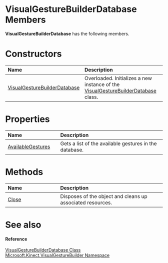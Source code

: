 VisualGestureBuilderDatabase Members  
====================================  

**VisualGestureBuilderDatabase** has the following members.  

<span id="publicconstructorsSection"></span>

Constructors  
============  

<table>
<colgroup>
<col width="30%" />
<col width="60%" />
</colgroup>
<thead>
<tr class="header">
<th align="left">Name</th>
<th align="left">Description</th>
</tr>
</thead>
<tbody>
<tr class="odd">
<td align="left"><a href="VisualGestureBuilderData.md">VisualGestureBuilderDatabase</a></td>
<td align="left">Overloaded. Initializes a new instance of the <a href="../VisualGestureBuilderData.md">VisualGestureBuilderDatabase</a> class.</td>
</tr>
</tbody>
</table>

<span id="publicpropertiesSection"></span>

Properties  
==========  

<table>
<colgroup>
<col width="30%" />
<col width="60%" />
</colgroup>
<thead>
<tr class="header">
<th align="left">Name</th>
<th align="left">Description</th>
</tr>
</thead>
<tbody>
<tr class="odd">
<td align="left"><a href="Properties/AvailableGestures_Property.md">AvailableGestures</a></td>
<td align="left">Gets a list of the available gestures in the database.</td>
</tr>
</tbody>
</table>

<span id="publicmethodsSection"></span>

Methods  
=======  

<table>
<colgroup>
<col width="30%" />
<col width="60%" />
</colgroup>
<thead>
<tr class="header">
<th align="left">Name</th>
<th align="left">Description</th>
</tr>
</thead>
<tbody>
<tr class="odd">
<td align="left"><a href="Methods/Close_Method.md">Close</a></td>
<td align="left">Disposes of the object and cleans up associated resources.</td>
</tr>
</tbody>
</table>

<span id="ID4EK"></span>

See also  
========  

<span id="ID4EM"></span>
#### Reference  

[VisualGestureBuilderDatabase Class](../VisualGestureBuilderData.md)  
 [Microsoft.Kinect.VisualGestureBuilder Namespace](../../Kinect.VisualGestureBuil.md)  



<!--Please do not edit the data in the comment block below.-->
<!--
TOCTitle : VisualGestureBuilderDatabase Members
RLTitle : VisualGestureBuilderDatabase Members
KeywordF : Microsoft.Kinect.VisualGestureBuilder.VisualGestureBuilderDatabase
KeywordF : VisualGestureBuilderDatabase
KeywordK : VisualGestureBuilderDatabase class
KeywordK : VisualGestureBuilderDatabase class, all members
KeywordK : Microsoft.Kinect.VisualGestureBuilder.VisualGestureBuilderDatabase class
HelpPriority : 1
KeywordA : AllMembers.T:Microsoft.Kinect.VisualGestureBuilder.VisualGestureBuilderDatabase
AssetID : AllMembers.T:Microsoft.Kinect.VisualGestureBuilder.VisualGestureBuilderDatabase
Locale : en-us
CommunityContent : 1
TargetOS : Windows
TopicType : kbSyntax
DocSet : K4Wv2
ProjType : K4Wv2Proj
Technology : Kinect for Windows
Product : Kinect for Windows SDK v2
productversion : 20
-->
